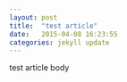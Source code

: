 ```yaml
---
layout: post
title:  "test article"
date:   2015-04-08 16:23:55
categories: jekyll update
---
```


test article body
